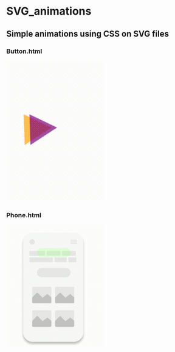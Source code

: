 # SVG_animations
## Simple animations using CSS on SVG files

### Button.html
<img src="Media1.gif" width="256"/>

### Phone.html
<img src="Media2.gif" width="256"/>
